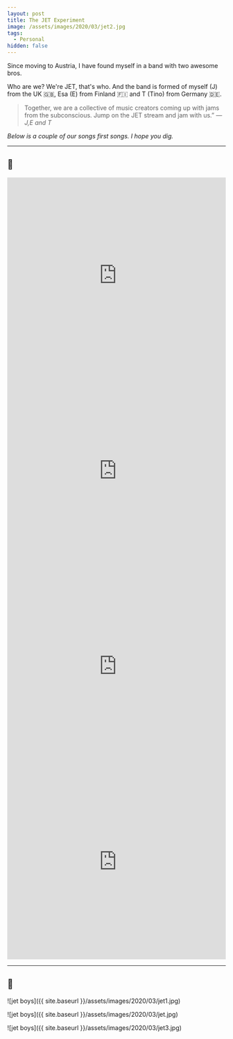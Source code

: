 ```yaml
---
layout: post
title: The JET Experiment
image: /assets/images/2020/03/jet2.jpg
tags:
  - Personal
hidden: false
---
```


Since moving to Austria, I have found myself in a band with two awesome bros.

Who are we? We're JET, that's who. And the band is formed of myself (J) from the UK 🇬🇧, Esa (E) from Finland 🇫🇮 and T (Tino) from Germany 🇩🇪.

<blockquote>Together, we are a collective of music creators coming up with jams from the subconscious. Jump on the JET stream and jam with us.” <cite>― J,E and T</cite></blockquote>

_Below is a couple of our songs first songs. I hope you dig._

---

## 🎵

<iframe loading="lazy" width="100%" height="450" scrolling="no" frameborder="no" src="https://w.soundcloud.com/player/?url=https%3A//api.soundcloud.com/tracks/885224653&amp;auto_play=false&amp;hide_related=false&amp;show_comments=true&amp;show_user=true&amp;show_reposts=false&amp;visual=true"></iframe>

<iframe loading="lazy" width="100%" height="450" scrolling="no" frameborder="no" src="https://w.soundcloud.com/player/?url=https%3A//api.soundcloud.com/tracks/766427179&amp;auto_play=false&amp;hide_related=false&amp;show_comments=true&amp;show_user=true&amp;show_reposts=false&amp;visual=true"></iframe>

<iframe loading="lazy" width="100%" height="450" scrolling="no" frameborder="no" src="https://w.soundcloud.com/player/?url=https%3A//api.soundcloud.com/tracks/813225952&amp;auto_play=false&amp;hide_related=false&amp;show_comments=true&amp;show_user=true&amp;show_reposts=false&amp;visual=true"></iframe>

<iframe loading="lazy" width="100%" height="450" scrolling="no" frameborder="no" src="https://w.soundcloud.com/player/?url=https%3A//api.soundcloud.com/tracks/780245158&amp;auto_play=false&amp;hide_related=false&amp;show_comments=true&amp;show_user=true&amp;show_reposts=false&amp;visual=true"></iframe>

---

## 📸

![jet boys]({{ site.baseurl }}/assets/images/2020/03/jet1.jpg)

![jet boys]({{ site.baseurl }}/assets/images/2020/03/jet.jpg)

![jet boys]({{ site.baseurl }}/assets/images/2020/03/jet3.jpg)
